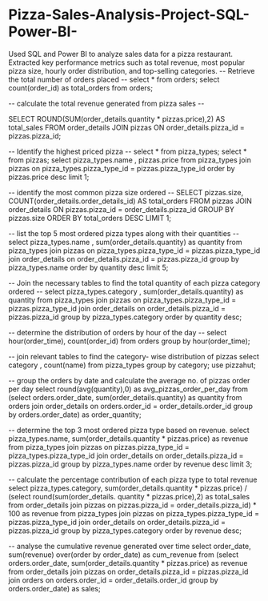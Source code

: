 # Pizza-Sales-Analysis-Project-SQL-Power-BI-
Used SQL and Power BI to analyze sales data for a pizza restaurant. Extracted key performance metrics such as total revenue, most popular pizza size, hourly order distribution, and top-selling categories. 
-- Retrieve the total number of orders placed --
select * from orders;
select count(order_id) as total_orders from orders;

-- calculate the total revenue generated from pizza sales --

SELECT ROUND(SUM(order_details.quantity * pizzas.price),2) AS total_sales
FROM order_details JOIN
pizzas ON order_details.pizza_id = pizzas.pizza_id;
    
-- Identify the highest priced pizza --
select * from pizza_types;
select * from pizzas;
select pizza_types.name , pizzas.price from pizza_types
join pizzas on pizza_types.pizza_type_id = pizzas.pizza_type_id
order by pizzas.price desc limit 1;

-- identify the most common pizza size ordered --
SELECT pizzas.size, COUNT(order_details.order_details_id) AS total_orders
FROM pizzas
JOIN order_details ON pizzas.pizza_id = order_details.pizza_id
GROUP BY pizzas.size
ORDER BY total_orders DESC
LIMIT 1;
 

-- list the top 5 most ordered pizza types along with their quantities --
select pizza_types.name , sum(order_details.quantity) as quantity
from pizza_types join pizzas
on pizza_types.pizza_type_id = pizzas.pizza_type_id
join order_details
on order_details.pizza_id = pizzas.pizza_id
group by pizza_types.name
order by quantity desc limit 5;

-- Join the necessary tables to find the  total quantity of each pizza category ordered --
select pizza_types.category , sum(order_details.quantity) as quantity
from pizza_types join pizzas 
on pizza_types.pizza_type_id = pizzas.pizza_type_id
join order_details
on order_details.pizza_id = pizzas.pizza_id
group by pizza_types.category order by quantity desc;

-- determine the distribution of orders by hour of the day --
select hour(order_time), count(order_id) from orders
group by hour(order_time);

-- join relevant tables to find the category- wise distribution of pizzas
select category , count(name) from pizza_types
group by category;
use pizzahut;

-- group the orders by date and calculate the average no. of pizzas order per day
select round(avg(quantity),0) as avg_pizzas_order_per_day from
(select orders.order_date, sum(order_details.quantity) as quantity from orders
join order_details
on orders.order_id = order_details.order_id
group by orders.order_date) as order_quantity;

-- determine the top 3 most ordered pizza type based on revenue.
select pizza_types.name, sum(order_details.quantity * pizzas.price) as revenue
from pizza_types join pizzas
on pizzas.pizza_type_id = pizza_types.pizza_type_id
join order_details
on order_details.pizza_id = pizzas.pizza_id
group by pizza_types.name order by revenue desc limit 3;

-- calculate the percentage contribution of each pizza type to total revenue
select pizza_types.category, 
sum(order_details.quantity * pizzas.price) / (select round(sum(order_details.
quantity * pizzas.price),2) as total_sales 
from order_details
join pizzas on pizzas.pizza_id = order_details.pizza_id) * 100 as revenue
from pizza_types join pizzas
on pizza_types.pizza_type_id = pizzas.pizza_type_id
join order_details
on order_details.pizza_id = pizzas.pizza_id
group by pizza_types.category order by revenue desc;

-- analyse the cumulative revenue generated over time
select order_date,
sum(revenue) over(order by order_date) as cum_revenue
from
(select orders.order_date,
sum(order_details.quantity * pizzas.price) as revenue
from order_details join pizzas
on order_details.pizza_id = pizzas.pizza_id
join orders
on orders.order_id = order_details.order_id
group by orders.order_date) as sales;

